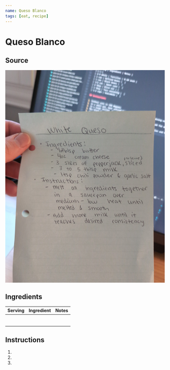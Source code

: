 ```yaml
---
name: Queso Blanco
tags: [eat, recipe]
---
```


# Queso Blanco

## Source

![](../assets/images/queso-blanco.jpg)

## Ingredients

| Serving | Ingredient | Notes |
|-|-|-|
|  |  |  |
|  |  |  |
|  |  |  |
|  |  |  |
|  |  |  |
|  |  |  |
|  |  |  |

## Instructions

1. 
1. 
1. 